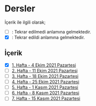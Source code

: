 # Dersler

İçerik ile ilgili olarak;
- [ ] : Tekrar edilmedi anlamına gelmektedir.
- [x] : Tekrar edildi anlamına gelmektedir.

## İçerik
- [x] [1. Hafta - 4 Ekim 2021 Pazartesi](01_04_10_2021.md)
- [ ] [2. Hafta - 11 Ekim 2021 Pazartesi](02_11_10_2021.md)
- [ ] [3. Hafta - 18 Ekim 2021 Pazartesi](03_18_10_2021.md)
- [ ] [4. Hafta - 25 Ekim 2021 Pazartesi](04_25_10_2021.md)
- [ ] [5. Hafta - 1 Kasım 2021 Pazartesi](05_01_11_2021.md)
- [ ] [6. Hafta - 8 Kasım 2021 Pazartesi](06_08_11_2021.md)
- [ ] [7. Hafta - 15 Kasım 2021 Pazartesi](07_15_11_2021.md)